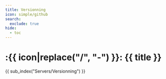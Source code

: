 ```yaml
---
title: Versionning
icon: simple/github
search:
  exclude: true
hide:
  - toc
---
```


# :{{ icon|replace("/", "-") }}: {{ title }}

{{ sub_index("Servers/Versionning") }}
